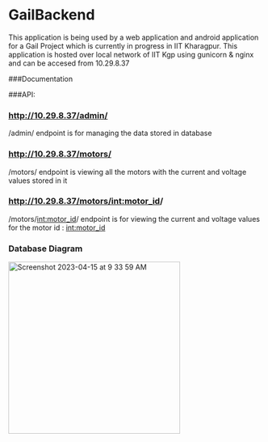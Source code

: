 # GailBackend

This application is being used by a web application and android application for a Gail Project which is currently in progress in IIT Kharagpur. This application is hosted over local network of IIT Kgp using gunicorn & nginx and can be accesed from 10.29.8.37

###Documentation

###API: 

###    http://10.29.8.37/admin/
/admin/ endpoint is for managing the data stored in database

###    http://10.29.8.37/motors/
/motors/ endpoint is viewing all the motors with the current and voltage values stored in it

###    http://10.29.8.37/motors/<int:motor_id>/
/motors/<int:motor_id>/ endpoint is for viewing the current and voltage values for the motor id : <int:motor_id>

###    Database Diagram
<img width="340" alt="Screenshot 2023-04-15 at 9 33 59 AM" src="https://user-images.githubusercontent.com/74675085/232182022-43e9cffe-b628-4c7e-9270-44e0c05419fd.png">
